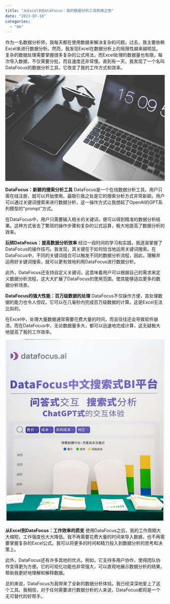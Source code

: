 ```yaml
---
title: "从Excel到DataFocus：我的数据分析工具转换之旅"
date: "2023-07-18"
categories: 
  - "06"
---
```


作为一名数据分析师，我每天都在使用数据来解决复杂的问题。过去，我主要依赖Excel来进行数据分析。然而，我发现Excel在数据分析上的局限性越来越明显。复杂的数据处理需要掌握很多复杂的公式用法，而Excel处理的数据量也有限，每次导入数据，不仅需要分批，而且速度还非常慢。直到有一天，我发现了一个名叫DataFocus的数据分析工具，它改变了我的工作方式和效率。

![](images/1642754335-3.jpg)

**DataFocus：新颖的搜索分析工具** DataFocus是一个在线数据分析工具。用户只需在线注册，就可以开始使用。最吸引我之处是它的搜索分析方式非常新颖。用户可以通过关键词搜索来进行数据分析，这一操作方式让我想起了OpenAI的GPT系列模型的"prompt"方式。

在DataFocus中，用户只需要输入相关的关键词，便可以得到精准的数据分析结果。这种方式省去了繁琐的操作步骤和复杂的公式运算，极大地提高了数据分析的效率。

**玩转DataFocus：提高数据分析效率** 经过一段时间的学习和实践，我逐渐掌握了DataFocus的操作技巧。我发现，其关键在于如何恰当地运用关键词搜索。在DataFocus中，不同的关键词组合可以触发不同的数据分析流程，因此，理解并运用好关键词搜索，就可以更有效地利用DataFocus进行数据分析。

此外，DataFocus还支持自定义关键词，这意味着用户可以根据自己的需求来定义数据分析流程，这大大扩展了DataFocus的使用范围，使其能够适应更多的数据分析场景。

**DataFocus的强大性能：百万级数据的处理** DataFocus不仅操作方便，其处理数据的能力也令人惊叹。它可以在几毫秒内完成百万级数据的计算。这是Excel无法比拟的。

在Excel中，处理大量数据通常需要花费大量的时间，而且往往还会导致软件崩溃。而在DataFocus中，无论数据量多大，都可以迅速地完成计算，这无疑极大地提高了我的工作效率。

![](images/1684995450-DataFocus%E5%B1%95%E4%BD%8D.jpg)

**从Excel到DataFocus：工作效率的质变** 使用DataFocus之后，我的工作周期大大缩短，工作强度也大大降低。我不再需要花费大量的时间来导入数据，也不再需要掌握复杂的Excel公式。我可以将更多的时间和精力投入到数据分析的思考和决策上。

此外，DataFocus还有许多其他的优点。例如，它支持多用户协作，使得团队协作变得更为方便。它的可视化功能也非常强大，可以直观地展示数据分析的结果，帮助我更好地理解和解释数据。

总的来说，DataFocus为我带来了全新的数据分析体验。我已经深深地爱上了这个工具。我相信，对于任何需要进行数据分析的人来说，DataFocus都将是一个无可替代的好帮手。
